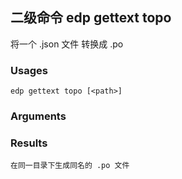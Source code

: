 ## 二级命令 edp gettext topo

将一个 .json 文件 转换成 .po

### Usages

    edp gettext topo [<path>]

### Arguments

### Results

    在同一目录下生成同名的 .po 文件
